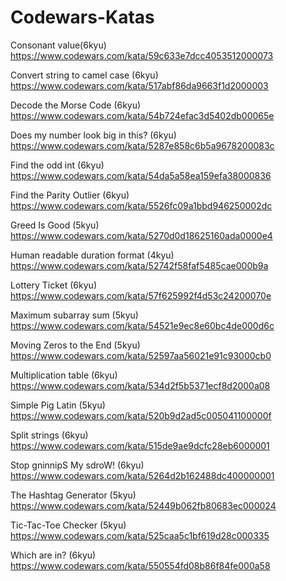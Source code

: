 # Codewars-Katas

Consonant value(6kyu)
https://www.codewars.com/kata/59c633e7dcc4053512000073

Convert string to camel case (6kyu)
https://www.codewars.com/kata/517abf86da9663f1d2000003

Decode the Morse Code (6kyu)
https://www.codewars.com/kata/54b724efac3d5402db00065e

Does my number look big in this? (6kyu)
https://www.codewars.com/kata/5287e858c6b5a9678200083c

Find the odd int (6kyu)
https://www.codewars.com/kata/54da5a58ea159efa38000836

Find the Parity Outlier (6kyu)
https://www.codewars.com/kata/5526fc09a1bbd946250002dc

Greed Is Good (5kyu) 
https://www.codewars.com/kata/5270d0d18625160ada0000e4

Human readable duration format (4kyu)
https://www.codewars.com/kata/52742f58faf5485cae000b9a

Lottery Ticket (6kyu)
https://www.codewars.com/kata/57f625992f4d53c24200070e

Maximum subarray sum (5kyu)
https://www.codewars.com/kata/54521e9ec8e60bc4de000d6c

Moving Zeros to the End (5kyu)
https://www.codewars.com/kata/52597aa56021e91c93000cb0

Multiplication table (6kyu)
https://www.codewars.com/kata/534d2f5b5371ecf8d2000a08

Simple Pig Latin (5kyu)
https://www.codewars.com/kata/520b9d2ad5c005041100000f

Split strings (6kyu)
https://www.codewars.com/kata/515de9ae9dcfc28eb6000001

Stop gninnipS My sdroW! (6kyu)
https://www.codewars.com/kata/5264d2b162488dc400000001

The Hashtag Generator (5kyu)
https://www.codewars.com/kata/52449b062fb80683ec000024

Tic-Tac-Toe Checker (5kyu)
https://www.codewars.com/kata/525caa5c1bf619d28c000335

Which are in? (6kyu)
https://www.codewars.com/kata/550554fd08b86f84fe000a58
